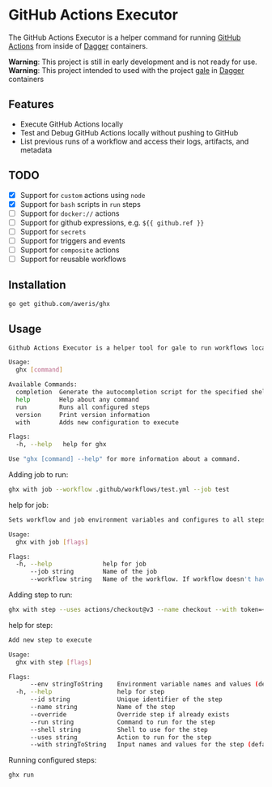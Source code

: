 # GitHub Actions Executor

The GitHub Actions Executor is a helper command for running [GitHub Actions](https://docs.github.com/en/actions) from
inside of [Dagger](https://dagger.io) containers.


**Warning**: This project is still in early development and is not ready for use.
**Warning**: This project intended to used with the project [gale](https://github.com/aweris/gale) in [Dagger](https://dagger.io) containers

## Features

- Execute GitHub Actions locally
- Test and Debug GitHub Actions locally without pushing to GitHub
- List previous runs of a workflow and access their logs, artifacts, and metadata

## TODO

- [x] Support for `custom` actions using `node`
- [x] Support for `bash` scripts in `run` steps
- [ ] Support for `docker://` actions
- [ ] Support for github expressions, e.g. `${{ github.ref }}`
- [ ] Support for `secrets`
- [ ] Support for triggers and events
- [ ] Support for `composite` actions
- [ ] Support for reusable workflows

## Installation

```bash
go get github.com/aweris/ghx
```

## Usage

```bash
Github Actions Executor is a helper tool for gale to run workflows locally

Usage:
  ghx [command]

Available Commands:
  completion  Generate the autocompletion script for the specified shell
  help        Help about any command
  run         Runs all configured steps
  version     Print version information
  with        Adds new configuration to execute

Flags:
  -h, --help   help for ghx

Use "ghx [command] --help" for more information about a command.
```

Adding job to run:

```bash
ghx with job --workflow .github/workflows/test.yml --job test
```

help for job:

```bash
Sets workflow and job environment variables and configures to all steps in the job.

Usage:
  ghx with job [flags]

Flags:
  -h, --help              help for job
      --job string        Name of the job
      --workflow string   Name of the workflow. If workflow doesn't have name, than it must be relative path to the workflow file
```

Adding step to run:

```bash
ghx with step --uses actions/checkout@v3 --name checkout --with token=<token> --with ref=master
```

help for step:

```bash
Add new step to execute

Usage:
  ghx with step [flags]

Flags:
      --env stringToString    Environment variable names and values (default [])
  -h, --help                  help for step
      --id string             Unique identifier of the step
      --name string           Name of the step
      --override              Override step if already exists
      --run string            Command to run for the step
      --shell string          Shell to use for the step
      --uses string           Action to run for the step
      --with stringToString   Input names and values for the step (default [])
```

Running configured steps:

```bash
ghx run
```